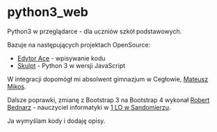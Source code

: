 # python3_web
Python3 w przeglądarce - dla uczniów szkół podstawowych.

Bazuje na następujących projektach OpenSource:

* [Edytor Ace](https://ace.c9.io/) - wpisywanie kodu
* [Skulpt](http://skulpt.org/) - Python 3 w wersji JavaScript

W integracji dopomógł mi absolwent gimnazjum w Cegłowie, [Mateusz Mikos](https://github.com/mateuszmikos).

Dalsze poprawki, zmianę z Bootstrap 3 na Bootstrap 4 wykonał [Robert Bednarz](https://github.com/lo1cgsan) - nauczyciel informatyki w [1 LO w Sandomierzu](http://lo1.sandomierz.pl/).

Ja wymyślam kody i dodaję opisy.
